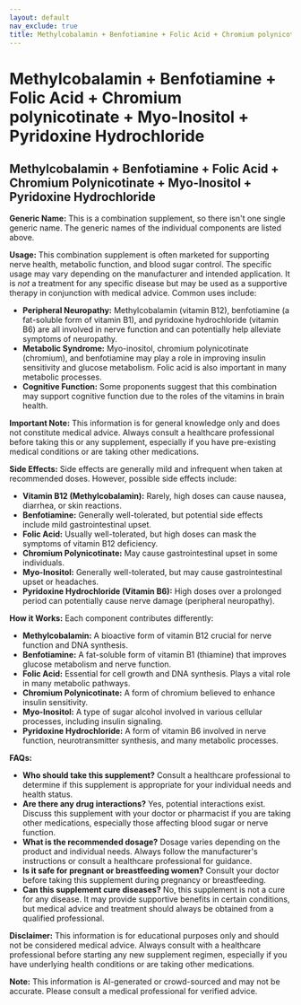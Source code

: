 ```yaml
---
layout: default
nav_exclude: true
title: Methylcobalamin + Benfotiamine + Folic Acid + Chromium polynicotinate + Myo-Inositol + Pyridoxine Hydrochloride
---
```


# Methylcobalamin + Benfotiamine + Folic Acid + Chromium polynicotinate + Myo-Inositol + Pyridoxine Hydrochloride

## Methylcobalamin + Benfotiamine + Folic Acid + Chromium Polynicotinate + Myo-Inositol + Pyridoxine Hydrochloride

**Generic Name:**  This is a combination supplement, so there isn't one single generic name.  The generic names of the individual components are listed above.


**Usage:** This combination supplement is often marketed for supporting nerve health, metabolic function, and blood sugar control.  The specific usage may vary depending on the manufacturer and intended application. It is *not* a treatment for any specific disease but may be used as a supportive therapy in conjunction with medical advice.  Common uses include:

* **Peripheral Neuropathy:**  Methylcobalamin (vitamin B12), benfotiamine (a fat-soluble form of vitamin B1), and pyridoxine hydrochloride (vitamin B6) are all involved in nerve function and can potentially help alleviate symptoms of neuropathy.
* **Metabolic Syndrome:**  Myo-inositol, chromium polynicotinate (chromium), and benfotiamine may play a role in improving insulin sensitivity and glucose metabolism.  Folic acid is also important in many metabolic processes.
* **Cognitive Function:** Some proponents suggest that this combination may support cognitive function due to the roles of the vitamins in brain health.

**Important Note:**  This information is for general knowledge only and does not constitute medical advice.  Always consult a healthcare professional before taking this or any supplement, especially if you have pre-existing medical conditions or are taking other medications.


**Side Effects:**  Side effects are generally mild and infrequent when taken at recommended doses.  However, possible side effects include:

* **Vitamin B12 (Methylcobalamin):**  Rarely, high doses can cause nausea, diarrhea, or skin reactions.
* **Benfotiamine:**  Generally well-tolerated, but potential side effects include mild gastrointestinal upset.
* **Folic Acid:**  Usually well-tolerated, but high doses can mask the symptoms of vitamin B12 deficiency.
* **Chromium Polynicotinate:**  May cause gastrointestinal upset in some individuals.
* **Myo-Inositol:**  Generally well-tolerated, but may cause gastrointestinal upset or headaches.
* **Pyridoxine Hydrochloride (Vitamin B6):**  High doses over a prolonged period can potentially cause nerve damage (peripheral neuropathy).


**How it Works:**  Each component contributes differently:

* **Methylcobalamin:**  A bioactive form of vitamin B12 crucial for nerve function and DNA synthesis.
* **Benfotiamine:**  A fat-soluble form of vitamin B1 (thiamine) that improves glucose metabolism and nerve function.
* **Folic Acid:**  Essential for cell growth and DNA synthesis.  Plays a vital role in many metabolic pathways.
* **Chromium Polynicotinate:**  A form of chromium believed to enhance insulin sensitivity.
* **Myo-Inositol:**  A type of sugar alcohol involved in various cellular processes, including insulin signaling.
* **Pyridoxine Hydrochloride:**  A form of vitamin B6 involved in nerve function, neurotransmitter synthesis, and many metabolic processes.


**FAQs:**

* **Who should take this supplement?**  Consult a healthcare professional to determine if this supplement is appropriate for your individual needs and health status.
* **Are there any drug interactions?** Yes, potential interactions exist.  Discuss this supplement with your doctor or pharmacist if you are taking other medications, especially those affecting blood sugar or nerve function.
* **What is the recommended dosage?**  Dosage varies depending on the product and individual needs. Always follow the manufacturer's instructions or consult a healthcare professional for guidance.
* **Is it safe for pregnant or breastfeeding women?** Consult your doctor before taking this supplement during pregnancy or breastfeeding.
* **Can this supplement cure diseases?** No, this supplement is not a cure for any disease. It may provide supportive benefits in certain conditions, but medical advice and treatment should always be obtained from a qualified professional.


**Disclaimer:** This information is for educational purposes only and should not be considered medical advice.  Always consult with a healthcare professional before starting any new supplement regimen, especially if you have underlying health conditions or are taking other medications.


**Note:** This information is AI-generated or crowd-sourced and may not be accurate. Please consult a medical professional for verified advice.